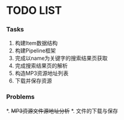 # TODO LIST

### Tasks
1. 构建Item数据结构
1. 构建Pipeline框架
1. 完成以name为关键字的搜索结果页获取
1. 完成搜索结果页的解析
1. 构造MP3资源地址列表
1. 下载并保存资源

### Problems
*. ~~MP3资源文件源地址分析~~
*. 文件的下载与保存
